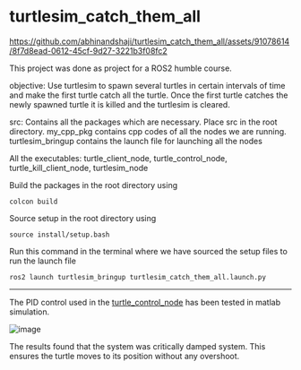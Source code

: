 # turtlesim_catch_them_all

https://github.com/abhinandshaji/turtlesim_catch_them_all/assets/91078614/8f7d8ead-0612-45cf-9d27-3221b3f08fc2

This project was done as project for a ROS2 humble course.

objective: Use turtlesim to spawn several turtles in certain intervals of time and make the first turtle catch all the turtle. Once the first turtle catches the newly spawned turtle it is killed and the turtlesim is cleared.

src:
Contains all the packages which are necessary. Place src in the root directory.
my_cpp_pkg contains cpp codes of all the nodes we are running.
turtlesim_bringup contains the launch file for launching all the nodes 

All the executables: turtle_client_node, turtle_control_node, turtle_kill_client_node, turtlesim_node

Build the packages in the root directory using 
```
colcon build 
```

Source setup in the root directory using 
```
source install/setup.bash
```

Run this command in the terminal where we have sourced the setup files to run the launch file
```
ros2 launch turtlesim_bringup turtlesim_catch_them_all.launch.py
```
---
The PID control used in the [turtle_control_node]([https://github.com/abhinandshaji/turtlesim_catch_them_all/blob/main/src/my_cpp_pkg/src/turtle_control_node.cpp]) has been tested in matlab simulation.

![image](https://github.com/abhinandshaji/turtlesim_catch_them_all/assets/91078614/de699822-a1fa-46fc-8c9d-eb1ccd8d4d24)

The results found that the system was critically damped system. This ensures the turtle moves to its position without any overshoot.




